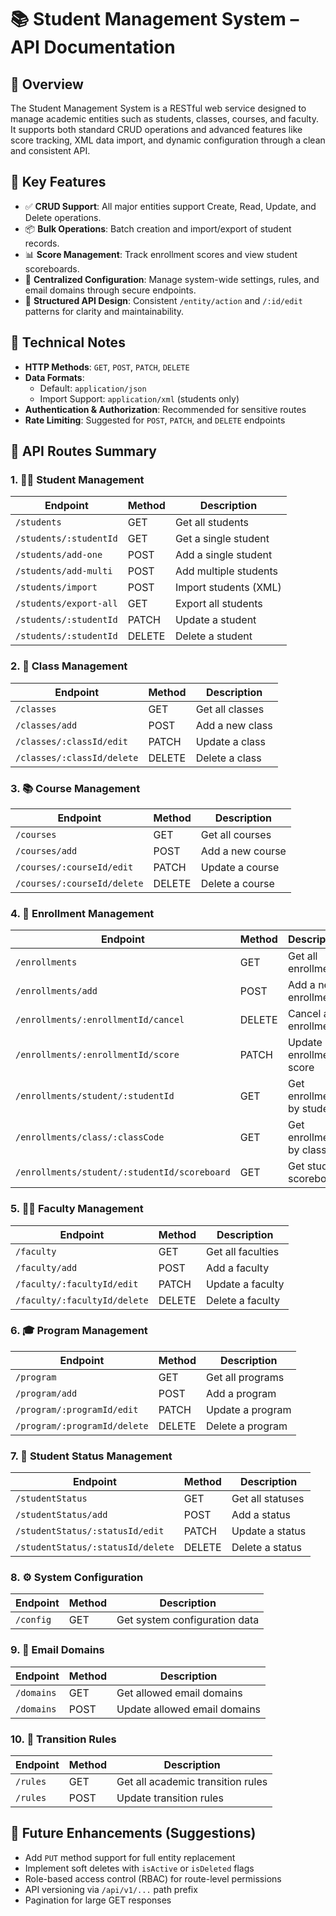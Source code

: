 # 📚 Student Management System – API Documentation

## 🧾 Overview

The Student Management System is a RESTful web service designed to manage academic entities such as students, classes, courses, and faculty. It supports both standard CRUD operations and advanced features like score tracking, XML data import, and dynamic configuration through a clean and consistent API.

## 🔑 Key Features

- ✅ **CRUD Support**: All major entities support Create, Read, Update, and Delete operations.
- 📦 **Bulk Operations**: Batch creation and import/export of student records.
- 📊 **Score Management**: Track enrollment scores and view student scoreboards.
- 🔐 **Centralized Configuration**: Manage system-wide settings, rules, and email domains through secure endpoints.
- 📁 **Structured API Design**: Consistent `/entity/action` and `/:id/edit` patterns for clarity and maintainability.

## 📌 Technical Notes

- **HTTP Methods**: `GET`, `POST`, `PATCH`, `DELETE`
- **Data Formats**:
  - Default: `application/json`
  - Import Support: `application/xml` (students only)
- **Authentication & Authorization**: Recommended for sensitive routes
- **Rate Limiting**: Suggested for `POST`, `PATCH`, and `DELETE` endpoints

## 📂 API Routes Summary

### 1. 👨‍🎓 Student Management

| Endpoint               | Method | Description           |
| ---------------------- | ------ | --------------------- |
| `/students`            | GET    | Get all students      |
| `/students/:studentId` | GET    | Get a single student  |
| `/students/add-one`    | POST   | Add a single student  |
| `/students/add-multi`  | POST   | Add multiple students |
| `/students/import`     | POST   | Import students (XML) |
| `/students/export-all` | GET    | Export all students   |
| `/students/:studentId` | PATCH  | Update a student      |
| `/students/:studentId` | DELETE | Delete a student      |

### 2. 🏫 Class Management

| Endpoint                   | Method | Description     |
| -------------------------- | ------ | --------------- |
| `/classes`                 | GET    | Get all classes |
| `/classes/add`             | POST   | Add a new class |
| `/classes/:classId/edit`   | PATCH  | Update a class  |
| `/classes/:classId/delete` | DELETE | Delete a class  |

### 3. 📚 Course Management

| Endpoint                    | Method | Description      |
| --------------------------- | ------ | ---------------- |
| `/courses`                  | GET    | Get all courses  |
| `/courses/add`              | POST   | Add a new course |
| `/courses/:courseId/edit`   | PATCH  | Update a course  |
| `/courses/:courseId/delete` | DELETE | Delete a course  |

### 4. 📝 Enrollment Management

| Endpoint                                     | Method | Description                |
| -------------------------------------------- | ------ | -------------------------- |
| `/enrollments`                               | GET    | Get all enrollments        |
| `/enrollments/add`                           | POST   | Add a new enrollment       |
| `/enrollments/:enrollmentId/cancel`          | DELETE | Cancel an enrollment       |
| `/enrollments/:enrollmentId/score`           | PATCH  | Update enrollment score    |
| `/enrollments/student/:studentId`            | GET    | Get enrollments by student |
| `/enrollments/class/:classCode`              | GET    | Get enrollments by class   |
| `/enrollments/student/:studentId/scoreboard` | GET    | Get student scoreboard     |

### 5. 🧑‍🏫 Faculty Management

| Endpoint                     | Method | Description       |
| ---------------------------- | ------ | ----------------- |
| `/faculty`                   | GET    | Get all faculties |
| `/faculty/add`               | POST   | Add a faculty     |
| `/faculty/:facultyId/edit`   | PATCH  | Update a faculty  |
| `/faculty/:facultyId/delete` | DELETE | Delete a faculty  |

### 6. 🎓 Program Management

| Endpoint                     | Method | Description      |
| ---------------------------- | ------ | ---------------- |
| `/program`                   | GET    | Get all programs |
| `/program/add`               | POST   | Add a program    |
| `/program/:programId/edit`   | PATCH  | Update a program |
| `/program/:programId/delete` | DELETE | Delete a program |

### 7. 📌 Student Status Management

| Endpoint                          | Method | Description      |
| --------------------------------- | ------ | ---------------- |
| `/studentStatus`                  | GET    | Get all statuses |
| `/studentStatus/add`              | POST   | Add a status     |
| `/studentStatus/:statusId/edit`   | PATCH  | Update a status  |
| `/studentStatus/:statusId/delete` | DELETE | Delete a status  |

### 8. ⚙️ System Configuration

| Endpoint  | Method | Description                   |
| --------- | ------ | ----------------------------- |
| `/config` | GET    | Get system configuration data |

### 9. 📧 Email Domains

| Endpoint   | Method | Description                  |
| ---------- | ------ | ---------------------------- |
| `/domains` | GET    | Get allowed email domains    |
| `/domains` | POST   | Update allowed email domains |

### 10. 🔁 Transition Rules

| Endpoint | Method | Description                       |
| -------- | ------ | --------------------------------- |
| `/rules` | GET    | Get all academic transition rules |
| `/rules` | POST   | Update transition rules           |

## 📌 Future Enhancements (Suggestions)

- Add `PUT` method support for full entity replacement
- Implement soft deletes with `isActive` or `isDeleted` flags
- Role-based access control (RBAC) for route-level permissions
- API versioning via `/api/v1/...` path prefix
- Pagination for large GET responses
